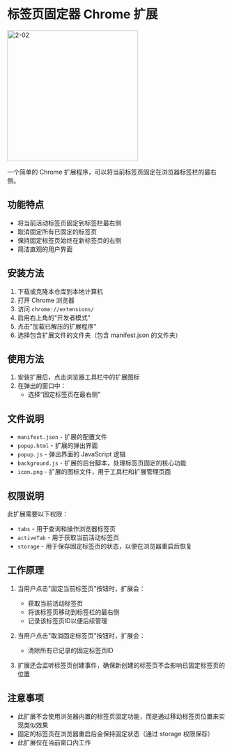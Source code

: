 # 标签页固定器 Chrome 扩展

<img width="300" height="300" alt="2-02" src="https://github.com/user-attachments/assets/ad8c7627-1820-4a28-8fab-9f2eff86c5a0" />


一个简单的 Chrome 扩展程序，可以将当前标签页固定在浏览器标签栏的最右侧。

## 功能特点

- 将当前活动标签页固定到标签栏最右侧
- 取消固定所有已固定的标签页
- 保持固定标签页始终在新标签页的右侧
- 简洁直观的用户界面

## 安装方法

1. 下载或克隆本仓库到本地计算机
2. 打开 Chrome 浏览器
3. 访问 `chrome://extensions/`
4. 启用右上角的"开发者模式"
5. 点击"加载已解压的扩展程序"
6. 选择包含扩展文件的文件夹（包含 manifest.json 的文件夹）

## 使用方法

1. 安装扩展后，点击浏览器工具栏中的扩展图标
2. 在弹出的窗口中：
   - 选择“固定标签页在最右侧”

## 文件说明

- `manifest.json` - 扩展的配置文件
- `popup.html` - 扩展的弹出界面
- `popup.js` - 弹出界面的 JavaScript 逻辑
- `background.js` - 扩展的后台脚本，处理标签页固定的核心功能
- `icon.png` - 扩展的图标文件，用于工具栏和扩展管理页面

## 权限说明

此扩展需要以下权限：

- `tabs` - 用于查询和操作浏览器标签页
- `activeTab` - 用于获取当前活动标签页
- `storage` - 用于保存固定标签页的状态，以便在浏览器重启后恢复

## 工作原理

1. 当用户点击"固定当前标签页"按钮时，扩展会：
   - 获取当前活动标签页
   - 将该标签页移动到标签栏的最右侧
   - 记录该标签页ID以便后续管理

2. 当用户点击"取消固定标签页"按钮时，扩展会：
   - 清除所有已记录的固定标签页ID

3. 扩展还会监听标签页创建事件，确保新创建的标签页不会影响已固定标签页的位置

## 注意事项

- 此扩展不会使用浏览器内置的标签页固定功能，而是通过移动标签页位置来实现类似效果
- 固定的标签页在浏览器重启后会保持固定状态（通过 storage 权限保存）
- 此扩展仅在当前窗口内工作
